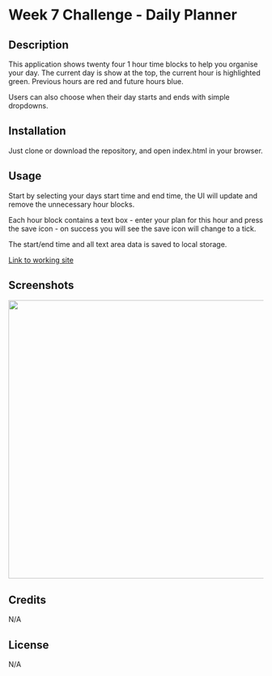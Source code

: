 
# Week 7 Challenge - Daily Planner


## Description

This application shows twenty four 1 hour time blocks to help you organise your day. The current day is show at the top, the current hour is highlighted green. Previous hours are red and future hours blue. 

Users can also choose when their day starts and ends with simple dropdowns.


## Installation

Just clone or download the repository, and open index.html in your browser.


## Usage

Start by selecting your days start time and end time, the UI will update and remove the unnecessary hour blocks. 

Each hour block contains a text box - enter your plan for this hour and press the save icon - on success you will see the save icon will change to a tick. 

The start/end time and all text area data is saved to local storage.

[Link to working site](https://tascott.github.io/daily-planner/)


## Screenshots

<img src="https://user-images.githubusercontent.com/18272434/214101423-a5eee153-92a4-490f-8d81-75c8fe37d6b0.png" width="550">


## Credits

N/A


## License

N/A
